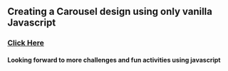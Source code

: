 ## Creating a Carousel design using only vanilla Javascript

### [Click Here](https://leafy-liger-5ab60c.netlify.app/)

#### Looking forward to more challenges and fun activities using javascript
